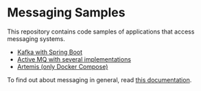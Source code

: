# Messaging Samples

This repository contains code samples of applications that access messaging systems.

- [Kafka with Spring Boot](spring-kafka)
- [Active MQ with several implementations](activemq)
- [Artemis (only Docker Compose)](artemis)

To find out about messaging in general, read [this documentation](docs/readme.md).
